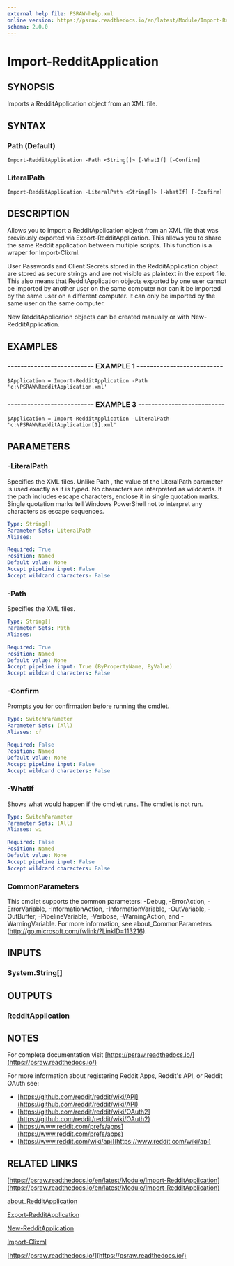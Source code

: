 ```yaml
---
external help file: PSRAW-help.xml
online version: https://psraw.readthedocs.io/en/latest/Module/Import-RedditApplication
schema: 2.0.0
---
```


# Import-RedditApplication

## SYNOPSIS
Imports a RedditApplication object from an XML file.

## SYNTAX

### Path (Default)
```
Import-RedditApplication -Path <String[]> [-WhatIf] [-Confirm]
```

### LiteralPath
```
Import-RedditApplication -LiteralPath <String[]> [-WhatIf] [-Confirm]
```

## DESCRIPTION
Allows you to import a RedditApplication object from an XML file that was previously exported via Export-RedditApplication. This allows you to share the same Reddit application between multiple scripts. This function is a wraper for Import-Clixml. 

User Passwords and Client Secrets stored in the RedditApplication object are stored as secure strings and are not visible as plaintext in the export file. This also means that RedditApplication objects exported by one user cannot be imported by another user on the same computer nor can it be imported by the same user on a different computer. It can only be imported by the same user on the same computer.

New RedditApplication objects can be created manually or with New-RedditApplication.

## EXAMPLES

### -------------------------- EXAMPLE 1 --------------------------
```
$Application = Import-RedditApplication -Path 'c:\PSRAW\RedditApplication.xml'
```

### -------------------------- EXAMPLE 3 --------------------------
```
$Application = Import-RedditApplication -LiteralPath 'c:\PSRAW\RedditApplication[1].xml'
```

## PARAMETERS

### -LiteralPath
Specifies the XML files. Unlike Path , the value of the LiteralPath parameter is used exactly as it is typed. No characters are interpreted as wildcards. If the path includes escape characters, enclose it in single quotation marks. Single quotation marks tell Windows PowerShell not to interpret any characters as escape sequences.

```yaml
Type: String[]
Parameter Sets: LiteralPath
Aliases: 

Required: True
Position: Named
Default value: None
Accept pipeline input: False
Accept wildcard characters: False
```

### -Path
Specifies the XML files.

```yaml
Type: String[]
Parameter Sets: Path
Aliases: 

Required: True
Position: Named
Default value: None
Accept pipeline input: True (ByPropertyName, ByValue)
Accept wildcard characters: False
```

### -Confirm
Prompts you for confirmation before running the cmdlet.

```yaml
Type: SwitchParameter
Parameter Sets: (All)
Aliases: cf

Required: False
Position: Named
Default value: None
Accept pipeline input: False
Accept wildcard characters: False
```

### -WhatIf
Shows what would happen if the cmdlet runs.
The cmdlet is not run.

```yaml
Type: SwitchParameter
Parameter Sets: (All)
Aliases: wi

Required: False
Position: Named
Default value: None
Accept pipeline input: False
Accept wildcard characters: False
```

### CommonParameters
This cmdlet supports the common parameters: -Debug, -ErrorAction, -ErrorVariable, -InformationAction, -InformationVariable, -OutVariable, -OutBuffer, -PipelineVariable, -Verbose, -WarningAction, and -WarningVariable. For more information, see about_CommonParameters (http://go.microsoft.com/fwlink/?LinkID=113216).

## INPUTS

### System.String[]


## OUTPUTS

### RedditApplication


## NOTES
For complete documentation visit [https://psraw.readthedocs.io/](https://psraw.readthedocs.io/)

For more information about registering Reddit Apps, Reddit's API, or Reddit OAuth see:

* [https://github.com/reddit/reddit/wiki/API](https://github.com/reddit/reddit/wiki/API)
* [https://github.com/reddit/reddit/wiki/OAuth2](https://github.com/reddit/reddit/wiki/OAuth2)
* [https://www.reddit.com/prefs/apps](https://www.reddit.com/prefs/apps)
* [https://www.reddit.com/wiki/api](https://www.reddit.com/wiki/api)


## RELATED LINKS

[https://psraw.readthedocs.io/en/latest/Module/Import-RedditApplication](https://psraw.readthedocs.io/en/latest/Module/Import-RedditApplication)

[about_RedditApplication](https://psraw.readthedocs.io/en/latest/Module/about_RedditApplication)

[Export-RedditApplication](https://psraw.readthedocs.io/en/latest/Module/Export-RedditApplication)

[New-RedditApplication](https://psraw.readthedocs.io/en/latest/Module/New-RedditApplication)

[Import-Clixml](http://go.microsoft.com/fwlink/?LinkID=113340)

[https://psraw.readthedocs.io/](https://psraw.readthedocs.io/)
